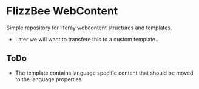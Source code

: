 # FlizzBee WebContent #

Simple repository for liferay webcontent structures and templates.

* Later we will want to transfere this to a custom template..


## ToDo ##
* The template contains language specific content that should be moved to the language.properties


